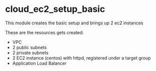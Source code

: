 # cloud_ec2_setup_basic

This module creates the basic setup and brings up 2 ec2 instances 

These are the resources gets created:
- VPC 
- 2 public subnets 
- 2 private subnets 
- 2 EC2 instance (centos) with httpd, registered under a target group 
- Application Load Balancer 
